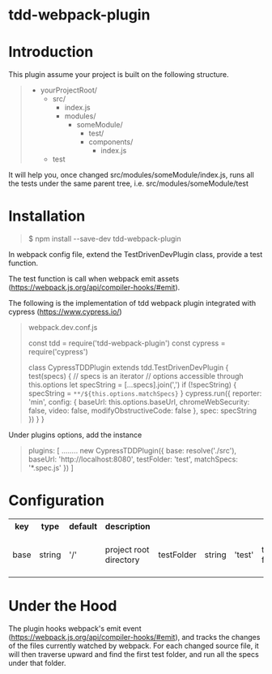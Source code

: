 # tdd-webpack-plugin #

Introduction
============
This plugin assume your project is built on the following structure.

> - yourProjectRoot/
>   - src/
>     - index.js
>     - modules/
>       - someModule/
>         - test/
>         - components/
>           - index.js
>   - test

It will help you, once changed src/modules/someModule/index.js, runs all the tests under the same parent tree, i.e. src/modules/someModule/test


Installation
============
> $ npm install --save-dev tdd-webpack-plugin

In webpack config file, extend the TestDrivenDevPlugin class, provide a test function.

The test function is call when webpack emit assets (https://webpack.js.org/api/compiler-hooks/#emit).

The following is the implementation of tdd webpack plugin integrated with cypress (https://www.cypress.io/)

> webpack.dev.conf.js
> 
> const tdd = require('tdd-webpack-plugin')
> const cypress = require('cypress')
> 
> class CypressTDDPlugin extends tdd.TestDrivenDevPlugin {
>   test(specs) {
>     // specs is an iterator
>     // options accessible through this.options
>     let specString = [...specs].join(',')
>     if (!specString) {
>       specString = `**/${this.options.matchSpecs}`
>     }
>     cypress.run({
>       reporter: 'min',
>       config: {
>         baseUrl: this.options.baseUrl,
>         chromeWebSecurity: false,
>         video: false,
>         modifyObstructiveCode: false
>       },
>       spec: specString
>     })
>   }
> }
>

Under plugins options, add the instance

> plugins: [
>   ........
>   new CypressTDDPlugin({
>     base: resolve('./src'),
>     baseUrl: 'http://localhost:8080',
>     testFolder: 'test',
>     matchSpecs: '*.spec.js'
>   })
> ]


Configuration
=============
<table>
    <tr>
      <th>key</th><th>type</th><th>default</th><th>description</th>
    </tr>
    <tr>
      <td>base</td><td>string</td><td>'/'</td><td>project root directory</td>
      <td>testFolder</td><td>string</td><td>'test'</td><td>test folder</td>
      <td>matchSpecs</td><td>string</td><td>'*.spec.js'</td><td>string to match specs</td>
      <td>baseUrl</td><td>string</td><td>'http://localhost:8080'</td><td>dev server url</td>
    </tr>
</table>


Under the Hood
==============
The plugin hooks webpack's emit event (https://webpack.js.org/api/compiler-hooks/#emit), and tracks the changes of the files currently watched by webpack. For each changed source file, it will then traverse upward and find the first test folder, and run all the specs under that folder.
